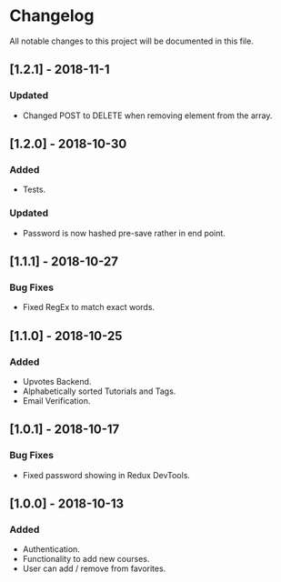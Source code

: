 # Changelog

All notable changes to this project will be documented in this file.

## [1.2.1] - 2018-11-1

### Updated

-   Changed POST to DELETE when removing element from the array.

## [1.2.0] - 2018-10-30

### Added

-   Tests.

### Updated

-   Password is now hashed pre-save rather in end point.

## [1.1.1] - 2018-10-27

### Bug Fixes

-   Fixed RegEx to match exact words.

## [1.1.0] - 2018-10-25

### Added

-   Upvotes Backend.
-   Alphabetically sorted Tutorials and Tags.
-   Email Verification.

## [1.0.1] - 2018-10-17

### Bug Fixes

-   Fixed password showing in Redux DevTools.

## [1.0.0] - 2018-10-13

### Added

-   Authentication.
-   Functionality to add new courses.
-   User can add / remove from favorites.
